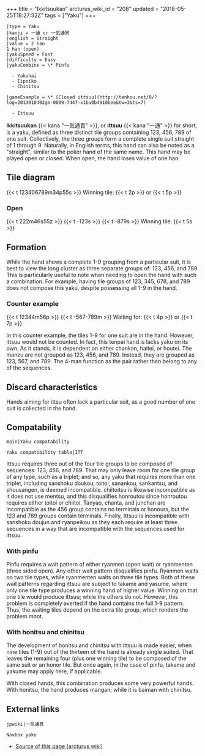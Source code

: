 +++
title = "Ikkitsuukan"
arcturus_wiki_id = "208"
updated = "2018-05-25T18:27:32Z"
tags = ["Yaku"]
+++

```yaku
|type = Yaku
|kanji = 一通 or 一気通貫
|english = Straight
|value = 2 han
1 han (open)
|yakuSpeed = Fast
|difficulty = Easy
|yakuCombine = \* Pinfu

  - Yakuhai
  - Iipeiko
  - Chinitsu

|gameExample = \* [Closed ittsuu](http://tenhou.net/0/?log=2013010402gm-0009-7447-x1ba0b4910bee&tw=3&ts=7)

  - Ittsuu

```

**Ikkitsuukan** {{< kana "一気通貫" >}}, or **ittsuu** {{< kana "一通" >}} for short, is a yaku,
defined as three distinct tile groups containing 123, 456, 789 of one suit. Collectively, the three
groups form a complete single suit straight of 1 through 9. Naturally, in English terms, this hand
can also be noted as a "straight", similar to the poker hand of the same name. This hand may be
played open or closed. When open, the hand loses value of one han.

## Tile diagram

{{< t 123406789m34p55s >}} Winning tile: {{< t 2p >}} or {{< t 5p >}}

### Open

{{< t 222m46s55z >}} {{< t -123s >}} {{< t -879s >}} Winning tile: {{< t 5s >}}

## Formation

While the hand shows a complete 1-9 grouping from a particular suit, it is best to view the long
cluster as three separate groups of: 123, 456, and 789. This is particularly useful to note when
needing to open the hand with such a combination. For example, having tile groups of 123, 345, 678,
and 789 does not compose this yaku, despite possessing all 1-9 in the hand.

### Counter example

{{< t 12344m56p >}} {{< t -567-789m >}} Waiting for: {{< t 4p >}} or {{< t 7p >}}

In this counter example, the tiles 1-9 for one suit are in the hand. However, ittsuu would not be
counted. In fact, this tenpai hand is lacks yaku on its own. As it stands, it is dependent on either
chankan, haitei, or houtei. The manzu are not grouped as 123, 456, and 789. Instead, they are
grouped as 123, 567, and 789. The 4-man function as the pair rather than belong to any of the
sequences.

## Discard characteristics

Hands aiming for ittsu often lack a particular suit, as a good number of one suit is collected in
the hand.

## Compatability

`main|Yaku compatability`

`Yaku compatibility table|ITT`

Ittsuu requires three out of the four tile groups to be composed of sequences: 123, 456, and 789.
That may only leave room for one tile group of any type, such as a triplet; and so, any yaku that
requires more than one triplet, including sanshoku doukou, toitoi, sanankou, sankantsu, and
shousangen, is deemed incompatible. chiitoitsu is likewise incompatible as it does not use mentsu,
and this disqualifies honroutou since honroutou requires either toitoi or chiitoi. Tanyao, chanta,
and junchan are incompatible as the 456 group contains no terminals or honours, but the 123 and 789
groups contain terminals. Finally, Ittsuu is incompatible with sanshoku doujun and ryanpeikou as
they each require at least three sequences in a way that are incompatible with the sequences used
for ittsuu.

### With pinfu

Pinfu requires a wait pattern of either ryanmen (open wait) or ryanmenten (three sided open). Any
other wait pattern disqualifies pinfu. Ryanmen waits on two tile types, while ryanmenten waits on
three tile types. Both of these wait patterns regarding ittsuu are subject to takame and yasume,
where only one tile type produces a winning hand of higher value. Winning on that one tile would
produce ittsuu; while the others do not. However, this problem is completely averted if the hand
contains the full 1-9 pattern. Thus, the waiting tiles depend on the extra tile group, which renders
the problem moot.

### With honitsu and chinitsu

The development of honitsu and chinitsu with ittsuu is made easier, when nine tiles (1-9) out of the
thirteen of the hand is already single suited. That leaves the remaining four (plus one winning
tile) to be composed of the same suit or an honor tile. But once again, in the case of pinfu, takame
and yakume may apply here, if applicable.

With closed hands, this combination produces some very powerful hands. With honitsu, the hand
produces mangan; while it is baiman with chinitsu.

## External links

`jpwiki|一気通貫`

`Navbox yaku`

- [Source of this page [arcturus wiki]](http://arcturus.su/wiki/Ikkitsuukan)

